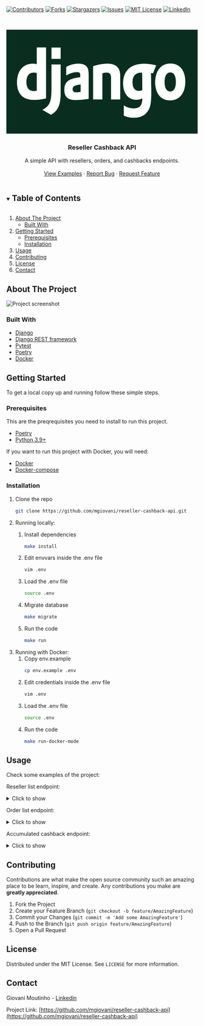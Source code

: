 [![Contributors][contributors-shield]][contributors-url]
[![Forks][forks-shield]][forks-url]
[![Stargazers][stars-shield]][stars-url]
[![Issues][issues-shield]][issues-url]
[![MIT License][license-shield]][license-url]
[![LinkedIn][linkedin-shield]][linkedin-url]



<br />
<p align="center">
  <a href="https://github.com/mgiovani/reseller-cashback-api">
    <img src="images/logo.png" alt="Logo" width="600" height="273">
  </a>

  <h3 align="center">Reseller Cashback API</h3>

  <p align="center">
    A simple API with resellers, orders, and cashbacks endpoints.
    <br />
    <br />
    <a href="#usage">View Examples</a>
    ·
    <a href="https://github.com/mgiovani/reseller-cashback-api/issues">Report Bug</a>
    ·
    <a href="https://github.com/mgiovani/reseller-cashback-api/issues">Request Feature</a>
  </p>
</p>



<details open="open">
  <summary><h2 style="display: inline-block">Table of Contents</h2></summary>
  <ol>
    <li>
      <a href="#about-the-project">About The Project</a>
      <ul>
        <li><a href="#built-with">Built With</a></li>
      </ul>
    </li>
    <li>
      <a href="#getting-started">Getting Started</a>
      <ul>
        <li><a href="#prerequisites">Prerequisites</a></li>
        <li><a href="#installation">Installation</a></li>
      </ul>
    </li>
    <li><a href="#usage">Usage</a></li>
    <li><a href="#contributing">Contributing</a></li>
    <li><a href="#license">License</a></li>
    <li><a href="#contact">Contact</a></li>
  </ol>
</details>



## About The Project

<img src="images/admin.png" alt="Project screenshot">


### Built With

* [Django](https://www.djangoproject.com/)
* [Django REST framework](https://www.django-rest-framework.org/)
* [Pytest](https://docs.pytest.org/en/stable/)
* [Poetry](https://python-poetry.org/docs/)
* [Docker](https://www.docker.com/)


## Getting Started

To get a local copy up and running follow these simple steps.

### Prerequisites

This are the preqrequisites you need to install to run this project.
* [Poetry](https://python-poetry.org/)
* [Python 3.9+](https://www.python.org/downloads/release/python-390/)

If you want to run this project with Docker, you will need:
* [Docker](https://www.docker.com/)
* [Docker-compose](https://docs.docker.com/compose/install/)


### Installation

1. Clone the repo
   ```sh
   git clone https://github.com/mgiovani/reseller-cashback-api.git
   ```
2. Running locally:
    1. Install dependencies
       ```sh
       make install
       ```
    2. Edit envvars inside the .env file
       ```sh
       vim .env
       ```
    3. Load the .env file
       ```sh
       source .env
       ```

    3. Migrate database
       ```sh
       make migrate
       ```
    4. Run the code
       ```sh
       make run
       ```
3. Running with Docker:
    1. Copy env.example
       ```sh
       cp env.example .env
       ```
    2. Edit credentials inside the .env file
       ```sh
       vim .env
       ```
    3. Load the .env file
       ```sh
       source .env
       ```
    4. Run the code
       ```sh
       make run-docker-mode
       ```

## Usage

Check some examples of the project:

Reseller list endpoint:
<details>
  <summary>Click to show</summary>

  <img src="images/reseller.png" alt="Reseller image">
 
</details>

Order list endpoint:
<details>
  <summary>Click to show</summary>

  <img src="images/order.png" alt="Order image">
 
</details>


Accumulated cashback endpoint:
<details>
  <summary>Click to show</summary>

  <img src="images/accumulated-cashback.png" alt="Accumulated cashback image">
 
</details>


## Contributing

Contributions are what make the open source community such an amazing place to be learn, inspire, and create. Any contributions you make are **greatly appreciated**.

1. Fork the Project
2. Create your Feature Branch (`git checkout -b feature/AmazingFeature`)
3. Commit your Changes (`git commit -m 'Add some AmazingFeature'`)
4. Push to the Branch (`git push origin feature/AmazingFeature`)
5. Open a Pull Request



## License

Distributed under the MIT License. See `LICENSE` for more information.



## Contact

Giovani Moutinho - [Linkedin](https://www.linkedin.com/in/mgiovani/)

Project Link: [https://github.com/mgiovani/reseller-cashback-api](https://github.com/mgiovani/reseller-cashback-api)



[contributors-shield]: https://img.shields.io/github/contributors/mgiovani/reseller-cashback-api.svg?style=for-the-badge
[contributors-url]: https://github.com/mgiovani/reseller-cashback-api/graphs/contributors
[forks-shield]: https://img.shields.io/github/forks/mgiovani/reseller-cashback-api.svg?style=for-the-badge
[forks-url]: https://github.com/mgiovani/reseller-cashback-api/network/members
[stars-shield]: https://img.shields.io/github/stars/mgiovani/reseller-cashback-api.svg?style=for-the-badge
[stars-url]: https://github.com/mgiovani/reseller-cashback-api/stargazers
[issues-shield]: https://img.shields.io/github/issues/mgiovani/reseller-cashback-api.svg?style=for-the-badge
[issues-url]: https://github.com/mgiovani/reseller-cashback-api/issues
[license-shield]: https://img.shields.io/github/license/mgiovani/reseller-cashback-api.svg?style=for-the-badge
[license-url]: https://github.com/mgiovani/reseller-cashback-api/blob/main/LICENSE.txt
[linkedin-shield]: https://img.shields.io/badge/-LinkedIn-black.svg?style=for-the-badge&logo=linkedin&colorB=555
[linkedin-url]: https://linkedin.com/in/mgiovani
